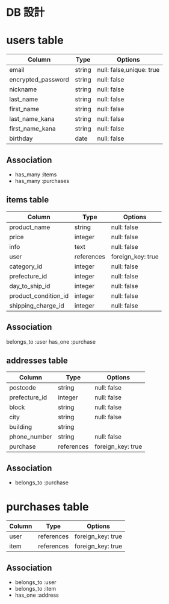 # DB 設計

# users table

| Column             | Type                | Options                 |
|--------------------|---------------------|-------------------------|
| email              | string              | null: false,unique: true|
| encrypted_password | string              | null: false             |
| nickname           | string              | null: false             |
| last_name          | string              | null: false             |
| first_name         | string              | null: false             |
| last_name_kana     | string              | null: false             |
| first_name_kana    | string              | null: false             |
| birthday           | date                | null: false             |

## Association
 * has_many :items
 * has_many :purchases

 ## items table

| Column            | Type               | Options                   |
|--------------------|---------------------|-------------------------|
| product_name       | string              | null: false             |
| price              | integer             | null: false             |
| info               | text                | null: false             |
| user               | references          | foreign_key: true       |
| category_id        | integer             | null: false             |
| prefecture_id      | integer             | null: false             |
| day_to_ship_id     | integer             | null: false             |
|product_condition_id| integer             | null: false             |
| shipping_charge_id | integer             | null: false             |

## Association

belongs_to :user
has_one    :purchase

## addresses table

| Column            | Type               | Options                   |
|--------------------|---------------------|-------------------------|
| postcode           | string              | null: false             |
| prefecture_id      | integer             | null: false             |
| block              | string              | null: false             |
| city               | string              | null: false             |
| building           | string              |                         |
| phone_number       | string              | null: false             |
| purchase           |references           | foreign_key: true       |

## Association


- belongs_to    :purchase

# purchases table

| Column            | Type               | Options                   |
|--------------------|---------------------|-------------------------|
| user               |references           | foreign_key: true       |
| item               |references           | foreign_key: true       |

## Association
- belongs_to :user
- belongs_to :item
- has_one    :address